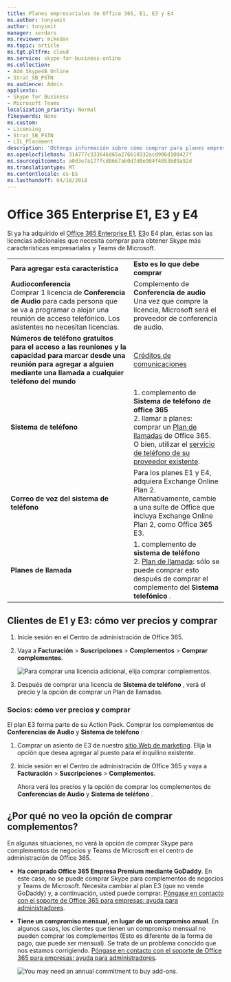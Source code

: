 ```yaml
---
title: Planes empresariales de Office 365, E1, E3 y E4
ms.author: tonysmit
author: tonysmit
manager: serdars
ms.reviewer: mikedav
ms.topic: article
ms.tgt.pltfrm: cloud
ms.service: skype-for-business-online
ms.collection:
- Adm_Skype4B_Online
- Strat_SB_PSTN
ms.audience: Admin
appliesto:
- Skype for Business
- Microsoft Teams
localization_priority: Normal
f1keywords: None
ms.custom:
- Licensing
- Strat_SB_PSTN
- LIL_Placement
description: 'Obtenga información sobre cómo comprar para planes empresariales de Office 365, E1, E3 y E4, características y licencias adicionales. '
ms.openlocfilehash: 314777c333646d65a276610332acd906d100427f
ms.sourcegitcommit: a0d3e7a177fcd0667ab0d7d0e904f4053b09a92d
ms.translationtype: MT
ms.contentlocale: es-ES
ms.lasthandoff: 04/18/2018
---
```

# <a name="office-365-enterprise-e1-e3-and-e4"></a>Office 365 Enterprise E1, E3 y E4

Si ya ha adquirido el [Office 365 Enterprise E1](https://products.office.com/en-us/business/office-365-enterprise-e1-business-software), [E3](https://products.office.com/en-us/business/office-365-enterprise-e3-business-software)o E4 plan, éstas son las licencias adicionales que necesita comprar para obtener Skype más características empresariales y Teams de Microsoft.
  
|||
|:-----|:-----|
|**Para agregar esta característica** <br/> |**Esto es lo que debe comprar** <br/> |
|**Audioconferencia** <br/> Comprar 1 licencia de **Conferencia de Audio** para cada persona que se va a programar o alojar una reunión de acceso telefónico. Los asistentes no necesitan licencias. <br/> |Complemento de **Conferencia de audio** <br/>Una vez que compre la licencia, Microsoft será el proveedor de conferencia de audio. |
|**Números de teléfono gratuitos para el acceso a las reuniones y la capacidad para marcar desde una reunión para agregar a alguien mediante una llamada a cualquier teléfono del mundo** <br/> |[Créditos de comunicaciones](../../skype-for-business-and-microsoft-teams-add-on-licensing/add-funds-and-manage-communications-credits.md)|
|**Sistema de teléfono** <br/> |1. complemento de **Sistema de teléfono de office 365** <br/> 2. llamar a planes: comprar un [Plan de llamadas](../../skype-for-business-and-microsoft-teams-add-on-licensing/calling-plans-for-office-365.md) de Office 365. <br/>  O bien, utilizar el [servicio de teléfono de su proveedor existente](../../skype-for-business-and-microsoft-teams-add-on-licensing/skype-for-business-and-microsoft-teams-add-on-licensing.md#bkmk_existing).  <br/> |
|**Correo de voz del sistema de teléfono** <br/> |Para los planes E1 y E4, adquiera Exchange Online Plan 2. <br/>Alternativamente, cambie a una suite de Office que incluya Exchange Online Plan 2, como Office 365 E3. |
|**Planes de llamada** <br/> |1. complemento de **sistema de teléfono** <br/> 2. [Plan de llamada](../../skype-for-business-and-microsoft-teams-add-on-licensing/calling-plans-for-office-365.md): sólo se puede comprar esto después de comprar el complemento del **Sistema telefónico** . <br/> |
   
  
## <a name="e1-and-e3-customers-how-to-see-prices-and-buy"></a>Clientes de E1 y E3: cómo ver precios y comprar
<a name="bkmk_buypremium"> </a>

1. Inicie sesión en el Centro de administración de Office 365.
    
2. Vaya a **Facturación** > **Suscripciones** > **Complementos** > **Comprar complementos**.
    
   ![Para comprar una licencia adicional, elija comprar complementos.](../../images/fc4d7506-4ee9-4e39-be54-0622edffb77a.png)
  
3. Después de comprar una licencia de **Sistema de teléfono** , verá el precio y la opción de comprar un Plan de llamadas.
    
### <a name="partners-how-to-see-prices-and-buy"></a>Socios: cómo ver precios y comprar
<a name="bkmk_partners"> </a>

El plan E3 forma parte de su Action Pack. Comprar los complementos de **Conferencias de Audio** y **Sistema de teléfono** :
  
1. Comprar un asiento de E3 de nuestro [sitio Web de marketing](https://go.microsoft.com/fwlink/?LinkId=24393). Elija la opción que desea agregar al puesto para el inquilino existente.
    
2. Inicie sesión en el Centro de administración de Office 365 y vaya a **Facturación** > **Suscripciones** > **Complementos**.
    
    Ahora verá los precios y la opción de comprar los complementos de **Conferencias de Audio** y **Sistema de teléfono** .
    
## <a name="why-dont-i-see-the-option-to-buy-add-ons"></a>¿Por qué no veo la opción de comprar complementos?
<a name="bkmk_how"> </a>

En algunas situaciones, no verá la opción de comprar Skype para complementos de negocios y Teams de Microsoft en el centro de administración de Office 365.
  
- **Ha comprado Office 365 Empresa Premium mediante GoDaddy**. En este caso, no se puede comprar Skype para complementos de negocios y Teams de Microsoft. Necesita cambiar al plan E3 (que no vende GoDaddy) y, a continuación, usted puede comprar. [Póngase en contacto con el soporte de Office 365 para empresas: ayuda para administradores](http://support.office.com/article/32a17ca7-6fa0-4870-8a8d-e25ba4ccfd4b).
    
- **Tiene un compromiso mensual, en lugar de un compromiso anual**. En algunos casos, los clientes que tienen un compromiso mensual no pueden comprar los complementos (Esto es diferente de la forma de pago, que puede ser mensual). Se trata de un problema conocido que nos estamos corrigiendo. [Póngase en contacto con el soporte de Office 365 para empresas: ayuda para administradores](http://support.office.com/article/32a17ca7-6fa0-4870-8a8d-e25ba4ccfd4b).
    
    ![You may need an annual commitment to buy add-ons.](../../images/164579c2-f4df-4ae0-bd1d-bff12addb500.png)
  